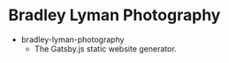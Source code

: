 # Bradley Lyman Photography

- bradley-lyman-photography
  - The Gatsby.js static website generator.
